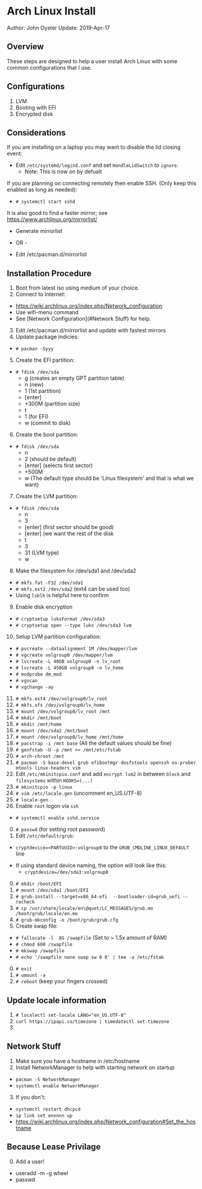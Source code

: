 # Arch Linux Install
Author: John Oyster
Update: 2019-Apr-17

## Overview
These steps are designed to help a user install Arch Linux with
some common configurations that I use.

## Configurations
1. LVM
0. Booting with EFI
0. Encrypted disk

## Considerations
If you are installing on a laptop you may want to disable the lid closing
event:
* Edit `/etc/systemd/logind.conf` and set `HandleLidSwitch` to `ignore`.
  * Note: This is now on by defualt

If you are planning on connecting remotely then enable SSH. (Only keep
this enabled as long as needed):
* `# systemctl start sshd`

It is also good to find a faster mirror; see https://www.archlinux.org/mirrorlist/
* Generate mirrorlist
- OR -
* Edit /etc/pacman.d/mirrorlist

## Installation Procedure
1. Boot from latest iso using medium of your choice.
2. Connect to Internet:
  * https://wiki.archlinux.org/index.php/Network_configuration
  * Use wifi-menu command
  * See [Network Configuration](#Network Stuff) for help.
3. Edit /etc/pacman.d/mirrorlist and update with fastest mirrors
4. Update package indicies:
  * `# pacman -Syyy`
5. Create the EFI partition:
  * `# fdisk /dev/sda`
    * g (creates an empty GPT partition table)
    * n (new)
    * 1 (1st partition)
    * [enter]
    * +300M (partition size)
    * t
    * 1 (for EFI)
    * w (commit to disk)
6. Create the boot partition:
  * `# fdisk /dev/sda`
    * n
    * 2 (should be default)
    * [enter]  (selects first sector)
    * +500M
    * w  (The default type should be 'Linux filesystem' and that is what we want)
7. Create the LVM partition:
  * `# fdisk /dev/sda`
    * n
    * 3
    * [enter]  (first sector should be good)
    * [enter]  (we want the rest of the disk
    * t
    * 3
    * 31   (LVM type)
    * w
8. Make the filesystem for /dev/sda1 and /dev/sda2    
  *  `# mkfs.fat -F32 /dev/sda1`
  *  `# mkfs.ext2 /dev/sda2`   (ext4 can be used too)
  *   Using `lsblk` is helpful here to confirm
9. Enable disk encryption
  * `# cryptsetup luksFormat /dev/sda3`
  * `# cryptsetup open --type luks /dev/sda3 lvm`
10. Setup LVM partition configuration:
  * `# pvcreate --dataalignment 1M /dev/mapper/lvm`
  * `# vgcreate volgroup0 /dev/mapper/lvm`
  * `# lvcreate -L 40GB volgroup0 -n lv_root`
  * `# lvcreate -L 450GB volgroup0 -n lv_home`
  * `# modprobe dm_mod`
  * `# vgscan`
  * `# vgchange -ay`
11. `# mkfs.ext4 /dev/volgroup0/lv_root`
0. `# mkfs.xfs /dev/volgroup0/lv_home`
0. `# mount /dev/volgroup0/lv_root /mnt`
0. `# mkdir /mnt/boot`
0. `# mkdir /mnt/home`
0. `# mount /dev/sda2 /mnt/boot`
0. `# mount /dev/volgroup0/lv_home /mnt/home`
0. `# pacstrap -i /mnt base` (All the default values should be fine)
0. `# genfstab -U -p /mnt >> /mnt/etc/fstab`
0. `# arch-chroot /mnt`
0. `# pacman -S base-devel grub efibootmgr dosfstools openssh os-prober mtools linux-headers vim`
0. Edit `/etc/mkinitcpio.conf` and add `encrypt lvm2` in between `block` and `filesystems`
within `HOOKS=(...)`
0. `# mkinitcpio -p linux`
0. `# vim /etc/locale.gen` (uncomment en_US.UTF-8)
0. `# locale-gen`
0. Enable `root` logon via `ssh`
  * `# systemctl enable sshd.service`
0. `# passwd` (for setting root password)
0. Edit `/etc/default/grub`:
  + `cryptdevice=<PARTUUID>:volgroup0` to the `GRUB_CMDLINE_LINUX_DEFAULT` line
  * If using standard device naming, the option will look like this:
    * `cryptdevice=/dev/sda3:volgroup0`
0. `# mkdir /boot/EFI`
0. `# mount /dev/sda1 /boot/EFI`
0. `# grub-install --target=x86_64-efi  --bootloader-id=grub_uefi --recheck`
0. `# cp /usr/share/locale/en\@quot/LC_MESSAGES/grub.mo /boot/grub/locale/en.mo`
0. `# grub-mkconfig -o /boot/grub/grub.cfg`
0. Create swap file:
  * `# fallocate -l  8G /swapfile` (Set to ~ 1.5x amount of RAM)
  * `# chmod 600 /swapfile`
  * `# mkswap /swapfile`
  * `# echo '/swapfile none swap sw 0 0' | tee -a /etc/fstab`
0. `# exit`
0. `# umount -a`
0. `# reboot` (keep your fingers crossed)

## Update locale information 
1. `# localectl set-locale LANG="en_US.UTF-8"`
0. `curl https://ipapi.co/timezone | timedatectl set-timezone`
0.  

## Network Stuff
1. Make sure you have a hostname in /etc/hostname
2. Install NetworkManager to help with starting network on startup
  *  `pacman -S NetworkManager`
  *  `systemctl enable NetworkManager`
3. If you don't:
  *  `systemctl restart dhcpcd`
  *  `ip link set ennnnn up`
  * https://wiki.archlinux.org/index.php/Network_configuration#Set_the_hostname

## Because Lease Privilage
0. Add a user!
  * useradd -m -g wheel <username>
  * passwd <username>
